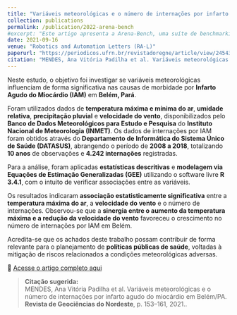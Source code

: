```yaml
---
title: "Variáveis meteorológicas e o número de internações por infarto agudo do miocárdio em Belém/PA"
collection: publications
permalink: /publication/2022-arena-bench
#excerpt: "Este artigo apresenta a Arena-Bench, uma suíte de benchmarking para treinar, testar e avaliar planejadores de navegação em ambientes 3D altamente dinâmicos, com foco na comparação entre abordagens baseadas em modelos e aprendizado por reforço profundo (DRL)."
date: 2021-09-16
venue: "Robotics and Automation Letters (RA-L)"
paperurl: "https://periodicos.ufrn.br/revistadoregne/article/view/24543"
citation: "MENDES, Ana Vitória Padilha et al. Variáveis meteorológicas e o número de internações por infarto agudo do miocárdio em Belém/PA. <strong>Revista de Geociências do Nordeste</strong>, p. 153–161, 2021."
---
```


Neste estudo, o objetivo foi investigar se variáveis meteorológicas influenciam de forma significativa nas causas de morbidade por **Infarto Agudo do Miocárdio (IAM)** em **Belém, Pará**.

Foram utilizados dados de **temperatura máxima e mínima do ar**, **umidade relativa**, **precipitação pluvial** e **velocidade do vento**, disponibilizados pelo **Banco de Dados Meteorológicos para Estudo e Pesquisa** do **Instituto Nacional de Meteorologia (INMET)**. Os dados de internações por IAM foram obtidos através do **Departamento de Informática do Sistema Único de Saúde (DATASUS)**, abrangendo o período de **2008 a 2018**, totalizando **10 anos** de observações e **4.242 internações** registradas.

Para a análise, foram aplicadas **estatísticas descritivas** e **modelagem via Equações de Estimação Generalizadas (GEE)** utilizando o software livre **R 3.4.1**, com o intuito de verificar associações entre as variáveis.

Os resultados indicaram **associação estatisticamente significativa** entre a **temperatura máxima do ar**, a **velocidade do vento** e o número de internações. Observou-se que a **sinergia entre o aumento da temperatura máxima e a redução da velocidade do vento** favoreceu o crescimento no número de internações por IAM em Belém.

Acredita-se que os achados deste trabalho possam contribuir de forma relevante para o planejamento de **políticas públicas de saúde**, voltadas à mitigação de riscos relacionados a condições meteorológicas adversas.

📎 [Acesse o artigo completo aqui](https://periodicos.ufrn.br/revistadoregne/article/view/24543)  

> **Citação sugerida:**  
> MENDES, Ana Vitória Padilha et al. Variáveis meteorológicas e o número de internações por infarto agudo do miocárdio em Belém/PA. <strong>Revista de Geociências do Nordeste</strong>, p. 153–161, 2021..

